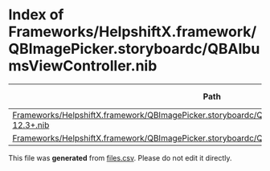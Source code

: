 # Index of Frameworks/HelpshiftX.framework/QBImagePicker.storyboardc/QBAlbumsViewController.nib

| Path | Type | Size | Format | Language | DiE Info | Notes | Hash |
| --- | --- | --- | --- | --- | --- | --- | --- |
| [Frameworks/HelpshiftX.framework/QBImagePicker.storyboardc/QBAlbumsViewController.nib/objects-12.3+.nib](./Frameworks/HelpshiftX.framework/QBImagePicker.storyboardc/QBAlbumsViewController.nib/objects-12.3+.nib) | Binary | 1775 |  |  |  |  | 71ddccef110fd50a1d39fb599649564d0b5bde2c0f17bb6b13583c03eec54da6 |
| [Frameworks/HelpshiftX.framework/QBImagePicker.storyboardc/QBAlbumsViewController.nib/runtime.nib](./Frameworks/HelpshiftX.framework/QBImagePicker.storyboardc/QBAlbumsViewController.nib/runtime.nib) | Binary | 1775 |  |  |  |  | 6ef22e8edacb4a7af7905930f35b4b3df5257a7ce310abda9ed3083be8dbf3d3 |


This file was **generated** from [files.csv](../../../../../../../../../../../../files.csv). Please do not edit it directly.
